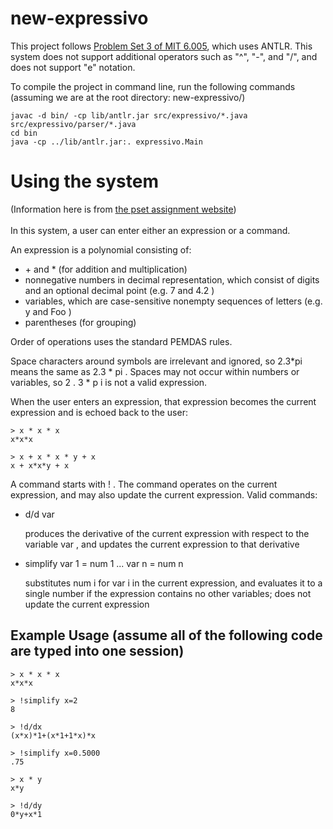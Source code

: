# new-expressivo

This project follows [Problem Set 3 of MIT 6.005](https://ocw.mit.edu/ans7870/6/6.005/s16/psets/ps3/), which uses ANTLR. This system does not support additional operators such as "^", "-", and "/", and does not support "e" notation.

To compile the project in command line, run the following commands
(assuming we are at the root directory: new-expressivo/)

    javac -d bin/ -cp lib/antlr.jar src/expressivo/*.java src/expressivo/parser/*.java
    cd bin
    java -cp ../lib/antlr.jar:. expressivo.Main


# Using the system
(Information here is from [the pset assignment website](https://ocw.mit.edu/ans7870/6/6.005/s16/psets/ps3/))
<br><br>
In this system, a user can enter either an expression or a command.

An expression is a polynomial consisting of:

  * \+ and * (for addition and multiplication)
  * nonnegative numbers in decimal representation, which consist of digits and an optional decimal point (e.g. 7 and 4.2 )
  * variables, which are case-sensitive nonempty sequences of letters (e.g. y and Foo )
  * parentheses (for grouping)

Order of operations uses the standard PEMDAS rules.

Space characters around symbols are irrelevant and ignored, so 2.3*pi means the same as 2.3 * pi . Spaces may not occur within numbers or variables, so 2 . 3 * p i is not a valid expression.

When the user enters an expression, that expression becomes the current expression and is echoed back to the user: 

    > x * x * x
    x*x*x

    > x + x * x * y + x
    x + x*x*y + x

A command starts with ! . The command operates on the current expression, and may also update the current expression. Valid commands:

  * d/d var 
    <p>produces the derivative of the current expression with respect to the variable var , and updates the current expression to that derivative </p>
  * simplify var 1 = num 1 ... var n = num n 
    <p> substitutes num i for var i in the current expression, and evaluates it to a single number if the expression contains no other variables; does not update the current expression </p>

## Example Usage (assume all of the following code are typed into one session)
    > x * x * x
    x*x*x

    > !simplify x=2
    8

    > !d/dx
    (x*x)*1+(x*1+1*x)*x

    > !simplify x=0.5000
    .75

    > x * y
    x*y

    > !d/dy
    0*y+x*1
